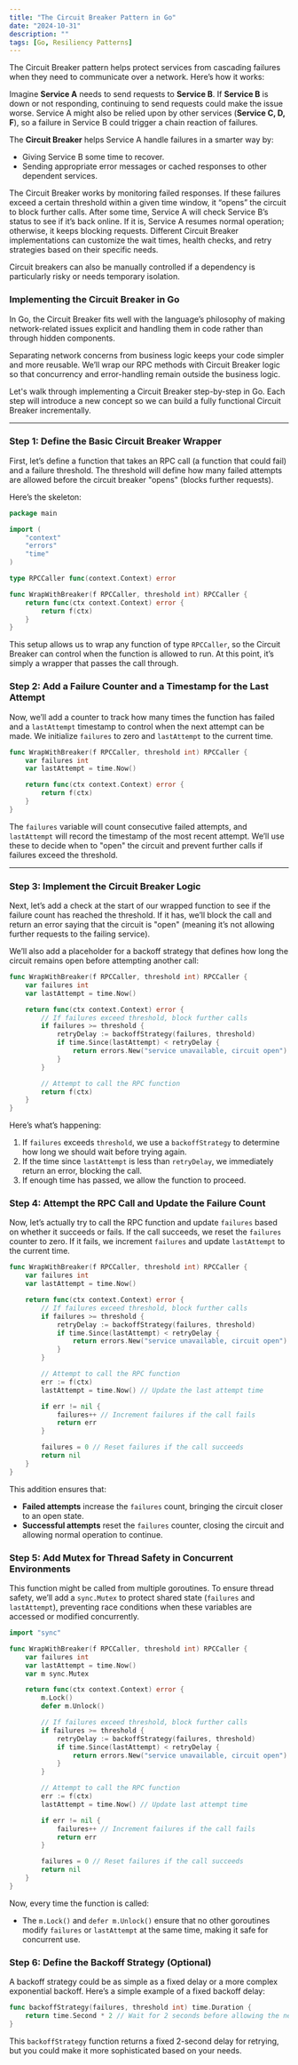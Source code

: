 ```yaml
---
title: "The Circuit Breaker Pattern in Go"
date: "2024-10-31"
description: ""
tags: [Go, Resiliency Patterns]
---
```



The Circuit Breaker pattern helps protect services from cascading failures when they need to communicate over a network. Here’s how it works:

Imagine **Service A** needs to send requests to **Service B**. If **Service B** is down or not responding, continuing to send requests could make the issue worse. Service A might also be relied upon by other services (**Service C, D, F**), so a failure in Service B could trigger a chain reaction of failures.

The **Circuit Breaker** helps Service A handle failures in a smarter way by:
- Giving Service B some time to recover.
- Sending appropriate error messages or cached responses to other dependent services.

The Circuit Breaker works by monitoring failed responses. If these failures exceed a certain threshold within a given time window, it “opens” the circuit to block further calls. After some time, Service A will check Service B’s status to see if it’s back online. If it is, Service A resumes normal operation; otherwise, it keeps blocking requests. Different Circuit Breaker implementations can customize the wait times, health checks, and retry strategies based on their specific needs.

Circuit breakers can also be manually controlled if a dependency is particularly risky or needs temporary isolation.

### Implementing the Circuit Breaker in Go

In Go, the Circuit Breaker fits well with the language’s philosophy of making network-related issues explicit and handling them in code rather than through hidden components.

Separating network concerns from business logic keeps your code simpler and more reusable. We’ll wrap our RPC methods with Circuit Breaker logic so that concurrency and error-handling remain outside the business logic.

Let's walk through implementing a Circuit Breaker step-by-step in Go. Each step will introduce a new concept so we can build a fully functional Circuit Breaker incrementally.

---

### Step 1: Define the Basic Circuit Breaker Wrapper

First, let’s define a function that takes an RPC call (a function that could fail) and a failure threshold. The threshold will define how many failed attempts are allowed before the circuit breaker "opens" (blocks further requests).

Here’s the skeleton:

```go
package main

import (
	"context"
	"errors"
	"time"
)

type RPCCaller func(context.Context) error

func WrapWithBreaker(f RPCCaller, threshold int) RPCCaller {
    return func(ctx context.Context) error {
        return f(ctx)
    }
}
```

This setup allows us to wrap any function of type `RPCCaller`, so the Circuit Breaker can control when the function is allowed to run. At this point, it’s simply a wrapper that passes the call through.



### Step 2: Add a Failure Counter and a Timestamp for the Last Attempt

Now, we’ll add a counter to track how many times the function has failed and a `lastAttempt` timestamp to control when the next attempt can be made. We initialize `failures` to zero and `lastAttempt` to the current time.

```go
func WrapWithBreaker(f RPCCaller, threshold int) RPCCaller {
    var failures int
    var lastAttempt = time.Now()

    return func(ctx context.Context) error {
        return f(ctx)
    }
}
```

The `failures` variable will count consecutive failed attempts, and `lastAttempt` will record the timestamp of the most recent attempt. We’ll use these to decide when to "open" the circuit and prevent further calls if failures exceed the threshold.

---

### Step 3: Implement the Circuit Breaker Logic

Next, let’s add a check at the start of our wrapped function to see if the failure count has reached the threshold. If it has, we’ll block the call and return an error saying that the circuit is "open" (meaning it’s not allowing further requests to the failing service).

We’ll also add a placeholder for a backoff strategy that defines how long the circuit remains open before attempting another call:

```go
func WrapWithBreaker(f RPCCaller, threshold int) RPCCaller {
    var failures int
    var lastAttempt = time.Now()

    return func(ctx context.Context) error {
        // If failures exceed threshold, block further calls
        if failures >= threshold {
            retryDelay := backoffStrategy(failures, threshold)
            if time.Since(lastAttempt) < retryDelay {
                return errors.New("service unavailable, circuit open")
            }
        }

        // Attempt to call the RPC function
        return f(ctx)
    }
}
```
Here’s what’s happening:
1. If `failures` exceeds `threshold`, we use a `backoffStrategy` to determine how long we should wait before trying again.
2. If the time since `lastAttempt` is less than `retryDelay`, we immediately return an error, blocking the call.
3. If enough time has passed, we allow the function to proceed.


### Step 4: Attempt the RPC Call and Update the Failure Count

Now, let’s actually try to call the RPC function and update `failures` based on whether it succeeds or fails. If the call succeeds, we reset the `failures` counter to zero. If it fails, we increment `failures` and update `lastAttempt` to the current time.

```go
func WrapWithBreaker(f RPCCaller, threshold int) RPCCaller {
    var failures int
    var lastAttempt = time.Now()

    return func(ctx context.Context) error {
        // If failures exceed threshold, block further calls
        if failures >= threshold {
            retryDelay := backoffStrategy(failures, threshold)
            if time.Since(lastAttempt) < retryDelay {
                return errors.New("service unavailable, circuit open")
            }
        }

        // Attempt to call the RPC function
        err := f(ctx)
        lastAttempt = time.Now() // Update the last attempt time

        if err != nil {
            failures++ // Increment failures if the call fails
            return err
        }

        failures = 0 // Reset failures if the call succeeds
        return nil
    }
}
```

This addition ensures that:
- **Failed attempts** increase the `failures` count, bringing the circuit closer to an open state.
- **Successful attempts** reset the `failures` counter, closing the circuit and allowing normal operation to continue.


### Step 5: Add Mutex for Thread Safety in Concurrent Environments

This function might be called from multiple goroutines. To ensure thread safety, we’ll add a `sync.Mutex` to protect shared state (`failures` and `lastAttempt`), preventing race conditions when these variables are accessed or modified concurrently.

```go
import "sync"

func WrapWithBreaker(f RPCCaller, threshold int) RPCCaller {
    var failures int
    var lastAttempt = time.Now()
    var m sync.Mutex

    return func(ctx context.Context) error {
        m.Lock()
        defer m.Unlock()

        // If failures exceed threshold, block further calls
        if failures >= threshold {
            retryDelay := backoffStrategy(failures, threshold)
            if time.Since(lastAttempt) < retryDelay {
                return errors.New("service unavailable, circuit open")
            }
        }

        // Attempt to call the RPC function
        err := f(ctx)
        lastAttempt = time.Now() // Update last attempt time

        if err != nil {
            failures++ // Increment failures if the call fails
            return err
        }

        failures = 0 // Reset failures if the call succeeds
        return nil
    }
}
```

Now, every time the function is called:
- The `m.Lock()` and `defer m.Unlock()` ensure that no other goroutines modify `failures` or `lastAttempt` at the same time, making it safe for concurrent use.


### Step 6: Define the Backoff Strategy (Optional)

A backoff strategy could be as simple as a fixed delay or a more complex exponential backoff. Here’s a simple example of a fixed backoff delay:

```go
func backoffStrategy(failures, threshold int) time.Duration {
    return time.Second * 2 // Wait for 2 seconds before allowing the next attempt
}
```

This `backoffStrategy` function returns a fixed 2-second delay for retrying, but you could make it more sophisticated based on your needs.

